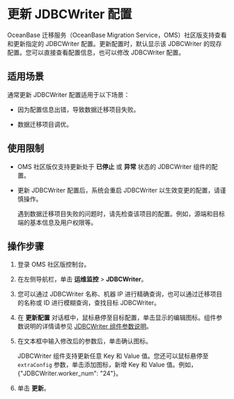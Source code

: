# 更新 JDBCWriter 配置

OceanBase 迁移服务（OceanBase Migration Service，OMS）社区版支持查看和更新指定的 JDBCWriter 配置。更新配置时，默认显示该 JDBCWriter 的现存配置。您可以直接查看配置信息，也可以修改 JDBCWriter 配置。

## 适用场景

通常更新 JDBCWriter 配置适用于以下场景：

* 因为配置信息出错，导致数据迁移项目失败。

* 数据迁移项目调优。

## 使用限制

* OMS 社区版仅支持更新处于 **已停止** 或 **异常** 状态的 JDBCWriter 组件的配置。

* 更新 JDBCWriter 配置后，系统会重启 JDBCWriter 以生效变更的配置，请谨慎操作。

  遇到数据迁移项目失败的问题时，请先检查该项目的配置。例如，源端和目标端的基本信息及用户权限等。

## 操作步骤

1. 登录 OMS 社区版控制台。

2. 在左侧导航栏，单击 **运维监控** \> **JDBCWriter**。

3. 您可以通过 JDBCWriter 名称、机器 IP 进行精确查询，也可以通过迁移项目的名称或 ID 进行模糊查询，查找目标 JDBCWriter。

4. 在 **更新配置** 对话框中，鼠标悬停至目标配置，单击显示的编辑图标。组件参数说明的详情请参见 [JDBCWriter 组件参数说明](../7.description-of-component-parameters/2.jdbcwriter-parameters.md)。

5. 在文本框中输入修改后的参数后，单击确认图标。

   JDBCWriter 组件支持更新任意 Key 和 Value 值。您还可以鼠标悬停至 `extraConfig` 参数，单击添加图标，新增 Key 和 Value 值。例如，{"JDBCWriter.worker_num": "24"}。

6. 单击 **更新**。